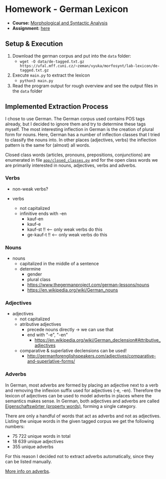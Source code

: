 Homework - German Lexicon
=========================

- **Course:** [Morphological and Syntactic Analysis](https://ufal.mff.cuni.cz/courses/npfl094)
- **Assignment:** [here](https://ufal.mff.cuni.cz/~zeman/vyuka/morfosynt/lab-lexicon/index.html)


Setup & Execution
-----------------

1. Download the german corpus and put into the `data` folder:
    - `wget -O data/de-tagged.txt.gz https://ufal.mff.cuni.cz/~zeman/vyuka/morfosynt/lab-lexicon/de-tagged.txt.gz`
2. Execute `main.py` to extract the lexicon
    - `python3 main.py`
3. Read the program output for rough overview and see the output files in the `data` folder


Implemented Extraction Process
------------------------------

I chose to use German. The German corpus used contains POS tags already, but I decided to ignore them and try to determine these tags myself. The most interesting inflection in German is the creation of plural form for nouns. Here, German has a number of inflection classes that I tried to classify the nouns into. In other places (adjectives, verbs) the inflection pattern is the same for (almost) all words.

Closed class words (articles, pronouns, prepositions, conjunctions) are enumerated in file [`app/closed_classes.py`](app/closed_classes.py) and for the open class words we are primarily interested in nouns, adjectives, verbs and adverbs.


### Verbs

- non-weak verbs?

- verbs
    - not capitalized
    - infinitive ends with -en
        - kauf-en
        - kauf-e
        - kauf-st !! <-- only weak verbs do this
        - ge-kauf-t !! <-- only weak verbs do this


### Nouns

- nouns
    - capitalized in the middle of a sentence
    - determine
        - gender
        - plural class
        - https://www.thegermanproject.com/german-lessons/nouns
        - https://en.wikipedia.org/wiki/German_nouns


### Adjectives

- adjectives
    - not capitalized
    - atributive adjectives
        - precede nouns directly -> we can use that
        - end with "-e", "-en"
            - https://en.wikipedia.org/wiki/German_declension#Attributive_adjectives
    - comparative & superlative declensions can be used!
        - http://germanforenglishspeakers.com/adjectives/comparative-and-superlative-forms/


### Adverbs

In German, most adverbs are formed by placing an adjective next to a verb and removing the inflexion suffix used for adjectives (-e, -en). Therefore the lexicon of adjectives can be used to model adverbs in places where the semantics makes sense. In German, both adjectives and adverbs are called [Eigenschaftswörter (property words)](https://en.wikipedia.org/wiki/Adjective#Adverbs), forming a single category.

There are only a handful of words that act as adverbs and not as adjectives. Listing the unique words in the given tagged corpus we get the following numbers:

- 75 722 unique words in total
- 18 639 unique adjectives
- 355 unique adverbs

For this reason I decided not to extract adverbs automatically, since they can be listed manually.

[More info on adverbs](http://germanforenglishspeakers.com/other/adverbs/).
